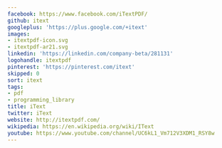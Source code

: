 ```yaml
---
facebook: https://www.facebook.com/iTextPDF/
github: itext
googleplus: 'https://plus.google.com/+itext'
images:
- itextpdf-icon.svg
- itextpdf-ar21.svg
linkedin: 'https://linkedin.com/company-beta/281131'
logohandle: itextpdf
pinterest: 'https://pinterest.com/itext'
skipped: 0
sort: itext
tags:
- pdf
- programming_library
title: iText
twitter: iText
website: http://itextpdf.com/
wikipedia: https://en.wikipedia.org/wiki/IText
youtube: https://www.youtube.com/channel/UC6kL1_Vm712V3XDM1_RSY8w
---
```

